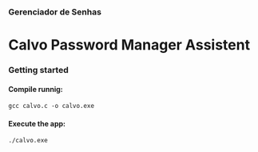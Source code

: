 ### Gerenciador de Senhas
# Calvo Password Manager Assistent



### Getting started
#### Compile runnig:
```gcc calvo.c -o calvo.exe```

#### Execute the app:
```./calvo.exe```